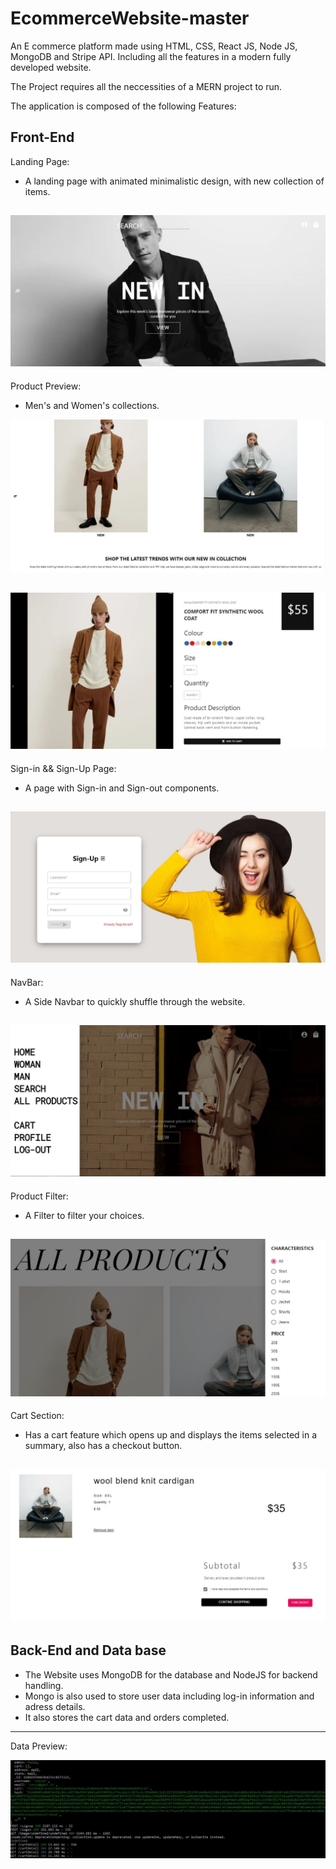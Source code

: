 # EcommerceWebsite-master
 
An E commerce platform made using HTML, CSS, React JS, Node JS, MongoDB and Stripe API.
Including all the features in a modern fully developed website.

The Project requires all the neccessities of a MERN project to run.

The application is composed of the following Features:

## Front-End

Landing Page:
- A landing page with animated minimalistic design, with new collection of items.

![](src/Assets/home.png)
---
Product Preview:
- Men's and Women's collections.

![](src/Assets/prod.png)

![](src/Assets/product.png)
---
Sign-in && Sign-Up Page:
- A page with Sign-in and Sign-out components.

![](src/Assets/signupp.png)
---
NavBar:
- A Side Navbar to quickly shuffle through the website.

![](src/Assets/nav.png)
---
Product Filter:
- A Filter to filter your choices.

![](src/Assets/filter.png)
---
Cart Section:
- Has a cart feature which opens up and displays the items selected in a summary, also has a checkout button.

![](src/Assets/cart.png)
---

## Back-End and Data base

* The Website uses MongoDB for the database and NodeJS for backend handling.
* Mongo is also used to store user data including log-in information and adress details.
* It also stores the cart data and orders completed.
---

Data Preview:

![](src/Assets/backe.png)


